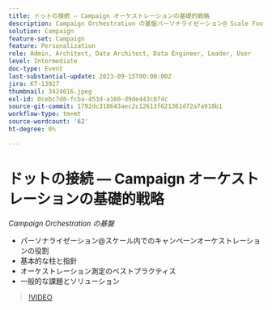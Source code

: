 ```yaml
---
title: ドットの接続 — Campaign オーケストレーションの基礎的戦略
description: Campaign Orchestration の基盤パーソナライゼーション@ Scale Foundational Pillers & Guiding Principles オーケストレーション測定のベストプラクティス一般的な課題とソリューション内での Campaign Orchestration の役割
solution: Campaign
feature-set: Campaign
feature: Personalization
role: Admin, Architect, Data Architect, Data Engineer, Leader, User
level: Intermediate
doc-type: Event
last-substantial-update: 2023-09-15T00:00:00Z
jira: KT-13927
thumbnail: 3424016.jpeg
exl-id: 0cebc7d8-fcba-453d-a160-d9de443c8f4c
source-git-commit: 1792dc318643aec2c12613f621361d72a7a918b1
workflow-type: tm+mt
source-wordcount: '62'
ht-degree: 0%

---
```


# ドットの接続 — Campaign オーケストレーションの基礎的戦略

*Campaign Orchestration の基盤*

* パーソナライゼーション@スケール内でのキャンペーンオーケストレーションの役割
* 基本的な柱と指針
* オーケストレーション測定のベストプラクティス
* 一般的な課題とソリューション

>[!VIDEO](https://video.tv.adobe.com/v/3424016/?learn=on)
